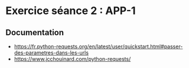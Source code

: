# Exercice séance 2 : APP-1

## Documentation

- https://fr.python-requests.org/en/latest/user/quickstart.html#passer-des-parametres-dans-les-urls
- https://www.jcchouinard.com/python-requests/
  
